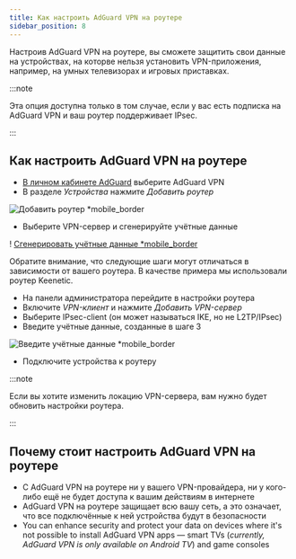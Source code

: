 ```yaml
---
title: Как настроить AdGuard VPN на роутере
sidebar_position: 8
---
```


Настроив AdGuard VPN на роутере, вы сможете защитить свои данные на устройствах, на которве нельзя установить VPN-приложения, например, на умных телевизорах и игровых приставках.

:::note

Эта опция доступна только в том случае, если у вас есть подписка на AdGuard VPN и ваш роутер поддерживает IPsec.

:::

## Как настроить AdGuard VPN на роутере

- [В личном кабинете AdGuard](https://auth.adguard.com/login.html) выберите AdGuard VPN
- В разделе _Устройства_ нажмите _Добавить роутер_

![Добавить роутер \*mobile\_border](https://cdn.adguardvpn.com/content/kb/vpn/general/2_year.jpg)

- Выберите VPN-сервер и сгенерируйте учётные данные

! [Сгенерировать учётные данные \*mobile\_border](https://cdn.adguardvpn.com/content/kb/vpn/general/configure_router.png)

Обратите внимание, что следующие шаги могут отличаться в зависимости от вашего роутера. В качестве примера мы использовали роутер Keenetic.

- На панели администратора перейдите в настройки роутера
- Включите _VPN-клиент_ и нажмите _Добавить VPN-сервер_
- Выберите IPsec-client (он может называться IKE, но не L2TP/IPsec)
- Введите учётные данные, созданные в шаге 3

![Введите учётные данные \*mobile\_border](https://cdn.adguardvpn.com/content/kb/vpn/general/vpn_connection.jpg)

- Подключите устройства к роутеру

:::note

Если вы хотите изменить локацию VPN-сервера, вам нужно будет обновить настройки роутера.

:::

## Почему стоит настроить AdGuard VPN на роутере

- С AdGuard VPN на роутере ни у вашего VPN-провайдера, ни у кого-либо ещё не будет доступа к вашим действиям в интернете
- AdGuard VPN на роутере защищает всю вашу сеть, а это означает, что все подключённые к ней устройства будут в безопасности
- You can enhance security and protect your data on devices where it's not possible to install AdGuard VPN apps — smart TVs (_currently, AdGuard VPN is only available on Android TV_) and game consoles
